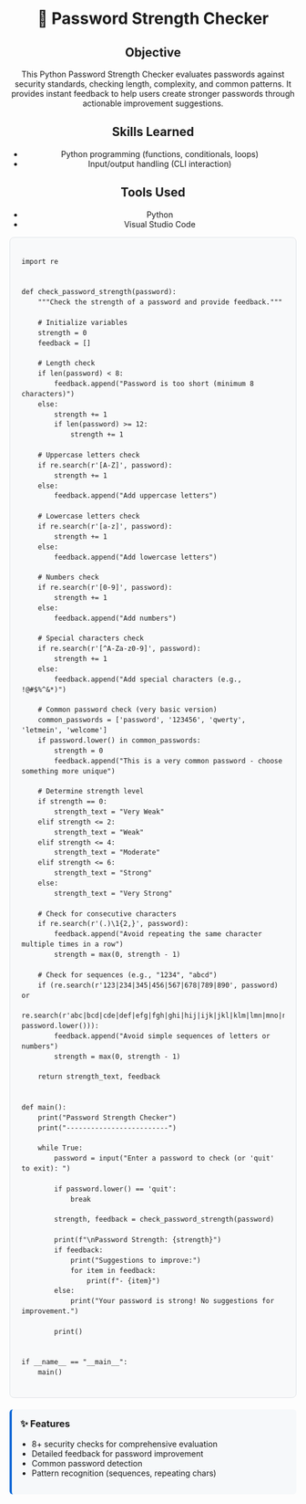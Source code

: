 
<div align="center">
  <h1>🔐 Password Strength Checker</h1>
  <p> 
    
## Objective

This Python Password Strength Checker evaluates passwords against security standards, checking length, complexity, and common patterns. It provides instant feedback to help users create stronger passwords through actionable improvement suggestions.

## Skills Learned

- Python programming (functions, conditionals, loops)
- Input/output handling (CLI interaction)
  
## Tools Used

- Python
- Visual Studio Code </p>
</div>

<div style="background: #f8f9fa; border-radius: 8px; padding: 20px; border: 1px solid #e1e4e8; font-family: 'SFMono-Regular', Consolas, 'Liberation Mono', Menlo, monospace; font-size: 14px; line-height: 1.5; overflow-x: auto;">
  
<pre><code>import re


def check_password_strength(password):
    """Check the strength of a password and provide feedback."""
    
    # Initialize variables
    strength = 0
    feedback = []
    
    # Length check
    if len(password) < 8:
        feedback.append("Password is too short (minimum 8 characters)")
    else:
        strength += 1
        if len(password) >= 12:
            strength += 1
    
    # Uppercase letters check
    if re.search(r'[A-Z]', password):
        strength += 1
    else:
        feedback.append("Add uppercase letters")
    
    # Lowercase letters check
    if re.search(r'[a-z]', password):
        strength += 1
    else:
        feedback.append("Add lowercase letters")
    
    # Numbers check
    if re.search(r'[0-9]', password):
        strength += 1
    else:
        feedback.append("Add numbers")
    
    # Special characters check
    if re.search(r'[^A-Za-z0-9]', password):
        strength += 1
    else:
        feedback.append("Add special characters (e.g., !@#$%^&*)")
    
    # Common password check (very basic version)
    common_passwords = ['password', '123456', 'qwerty', 'letmein', 'welcome']
    if password.lower() in common_passwords:
        strength = 0
        feedback.append("This is a very common password - choose something more unique")
    
    # Determine strength level
    if strength == 0:
        strength_text = "Very Weak"
    elif strength <= 2:
        strength_text = "Weak"
    elif strength <= 4:
        strength_text = "Moderate"
    elif strength <= 6:
        strength_text = "Strong"
    else:
        strength_text = "Very Strong"
    
    # Check for consecutive characters
    if re.search(r'(.)\1{2,}', password):
        feedback.append("Avoid repeating the same character multiple times in a row")
        strength = max(0, strength - 1)
    
    # Check for sequences (e.g., "1234", "abcd")
    if (re.search(r'123|234|345|456|567|678|789|890', password) or
        re.search(r'abc|bcd|cde|def|efg|fgh|ghi|hij|ijk|jkl|klm|lmn|mno|nop|opq|pqr|qrs|rst|stu|tuv|uvw|vwx|wxy|xyz', password.lower())):
        feedback.append("Avoid simple sequences of letters or numbers")
        strength = max(0, strength - 1)
    
    return strength_text, feedback


def main():
    print("Password Strength Checker")
    print("-------------------------")
    
    while True:
        password = input("Enter a password to check (or 'quit' to exit): ")
        
        if password.lower() == 'quit':
            break
            
        strength, feedback = check_password_strength(password)
        
        print(f"\nPassword Strength: {strength}")
        if feedback:
            print("Suggestions to improve:")
            for item in feedback:
                print(f"- {item}")
        else:
            print("Your password is strong! No suggestions for improvement.")
        
        print()


if __name__ == "__main__":
    main()</code></pre>
</div>

<div style="margin-top: 20px; background: #f6f8fa; padding: 15px; border-radius: 6px; border-left: 4px solid #0366d6;">
  <h3 style="margin-top: 0;">✨ Features</h3>
  <ul style="padding-left: 20px;">
    <li>8+ security checks for comprehensive evaluation</li>
    <li>Detailed feedback for password improvement</li>
    <li>Common password detection</li>
    <li>Pattern recognition (sequences, repeating chars)</li>
  </ul>
</div>
